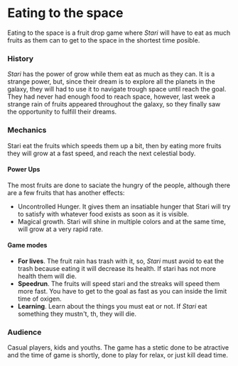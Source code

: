 # Eating to the space
Eating to the space is a fruit drop game where *Stari* will have to eat as much fruits as them can to get to the space in the shortest time posible.

### History
*Stari* has the power of grow while them eat as much as they can. It is a strange power, but, since their dream is to explore all the planets in the galaxy, they will had to use it to navigate trough space until reach the goal. They had never had enough food to reach space, however, last week a strange rain of fruits appeared throughout the galaxy, so they finally saw the opportunity to fulfill their dreams.

### Mechanics
Stari eat the fruits which speeds them up a bit, then by eating more fruits they will grow at a fast speed, and reach the next celestial body.

#### Power Ups
The most fruits are done to saciate the hungry of the people, although there are a few fruits that has another effects:
- Uncontrolled Hunger. It gives them an insatiable hunger that Stari will try to satisfy with whatever food exists as soon as it is visible.
- Magical growth. Stari will shine in multiple colors and at the same time, will grow at a very rapid rate.

#### Game modes
- **For lives**. The fruit rain has trash with it, so, *Stari* must avoid to eat the trash because eating it will decrease its health. If stari has not more health them will die.
- **Speedrun**. The fruits will speed stari and the streaks will speed them more fast. You have to get to the goal as fast as you can inside the limit time of oxigen.
- **Learning**. Learn about the things you must eat or not. If *Stari* eat something they mustn't, th, they will die.

### Audience
Casual players, kids and youths. The game has a stetic done to be atractive and the time of game is shortly, done to play for relax, or just kill dead time.